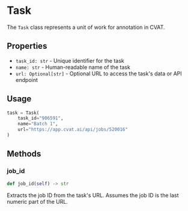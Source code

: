 # Task

The `Task` class represents a unit of work for annotation in CVAT.

## Properties

- `task_id: str` - Unique identifier for the task
- `name: str` - Human-readable name of the task
- `url: Optional[str]` - Optional URL to access the task's data or API endpoint

## Usage

```python
task = Task(
    task_id="906591",
    name="Batch 1",
    url="https://app.cvat.ai/api/jobs/520016"
)
```

## Methods

### job_id

```python
def job_id(self) -> str
```

Extracts the job ID from the task's URL. Assumes the job ID is the last numeric part of the URL.
